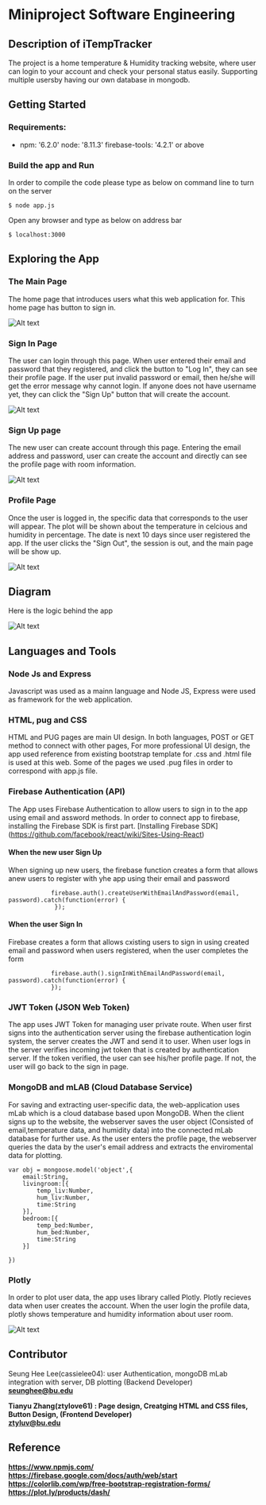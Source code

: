 # Miniproject Software Engineering

Description of iTempTracker 
--------------------------
The project is a home temperature & Humidity tracking website,
where user can login to your account and check your personal status easily.
Supporting multiple usersby having our own database in mongodb.      

Getting Started
-----------------
### Requirements: ###
 * npm: '6.2.0' node: '8.11.3' firebase-tools: '4.2.1' or above

### Build the app and Run

In order to compile the code please type as below on command line to turn on the server

    $ node app.js

Open any browser and type as below on address bar 
     
    $ localhost:3000 
    
Exploring the App
------------------
### The Main Page 
The home page that introduces users what this web application for.
This home page has button to sign in.

![Alt text](/files/img/homepage.png?raw=true "home")



### Sign In Page
The user can login through this page. When user entered their email and password that they registered, and click 
the button to "Log In", they can see their profile page. If the user put invalid password or email, then he/she will get the error message why cannot login. If anyone does not have username yet, they can click the "Sign Up"
button that will create the account.

![Alt text](/files/img/signin.png?raw=true "signin")


### Sign Up page
The new user can create account through this page. Entering the email address and password, user can create the account and directly can see the profile page with room information.  

![Alt text](/files/img/signup.png?raw=true "signin")


### Profile Page
Once the user is logged in, the specific data that corresponds to the user will appear. The plot will be shown about the temperature in celcious and humidity in percentage. The date is next 10 days since user registered the app. If the user clicks the "Sign Out", the session is out, and the main page will be show up.

![Alt text](/files/img/profile.png?raw=true "signin")


Diagram
---------
Here is the logic behind the app



![Alt text](/files/img/diagram.png?raw=true "diagram")


     
Languages and Tools 
-------------------

### Node Js and Express
Javascript was used as a mainn language and Node JS, Express were used as framework for the web application.


### HTML, pug and CSS

HTML and PUG pages are main UI design. In both languages, POST or GET method to connect with other pages,
For more professional UI design, the app used reference from existing bootstrap template for .css and .html file is used at this web. Some of the pages we used .pug files in order to correspond with app.js file. 

### Firebase Authentication (API) 
The App uses Firebase Authentication to allow users to sign in to the app using email and assword methods. 
In order to connect app to firebase, installing the Firebase SDK is first part. [Installing Firebase SDK]
(https://github.com/facebook/react/wiki/Sites-Using-React)

#### When the new user Sign Up
When signing up new users, the firebase function creates a form that allows anew users to register with yhe app using their email and password
            
                firebase.auth().createUserWithEmailAndPassword(email, password).catch(function(error) {
                 });
             
#### When the user Sign In
Firebase creates a form that allows cxisting users to sign in using created email and password when users registered, when the user completes the form
        
                firebase.auth().signInWithEmailAndPassword(email, password).catch(function(error) {
                });

### JWT Token (JSON Web Token) 
The app uses JWT Token for managing user private route. When user first signs into the authentication server using the firebase authentication login system, the server creates the JWT and send it to user. When user logs in the server verifies incoming jwt token that is created by authentication server. If the token verified, the user can see his/her profile page. 
If not, the user will go back to the sign in page.

### MongoDB and mLAB (Cloud Database Service)
For saving and extracting user-specific data, the web-application uses mLab which is a cloud database based upon MongoDB.
When the client signs up to the website, the webserver saves the user object (Consisted of email,temperature data, and  humidity data) into the connected mLab database for further use. As the user enters the profile page, the webserver queries the data by the user's email address and extracts the enviromental data for plotting.

    var obj = mongoose.model('object',{
        email:String,
        livingroom:[{
            temp_liv:Number,
            hum_liv:Number,
            time:String
        }],
        bedroom:[{
            temp_bed:Number,
            hum_bed:Number,
            time:String
        }]

    })



### Plotly
In order to plot user data, the app uses library called Plotly. 
Plotly recieves data when user creates the account. When the user login the profile data, plotly shows temperature and humidity information about user room.

![Alt text](/files/img/datas.png?raw=true "datas.png")



Contributor
------------
Seung Hee Lee(cassielee04): user Authentication, mongoDB mLab integration with server, DB plotting (Backend Developer)<b>
seunghee@bu.edu 

Tianyu Zhang(ztylove61) : Page design, Creatging HTML and CSS files, Button Design, (Frontend Developer)<b>             
ztyluv@bu.edu     

Reference
-------------
https://www.npmjs.com/ <b>
https://firebase.google.com/docs/auth/web/start <b>
https://colorlib.com/wp/free-bootstrap-registration-forms/ <b>
https://plot.ly/products/dash/<b>



